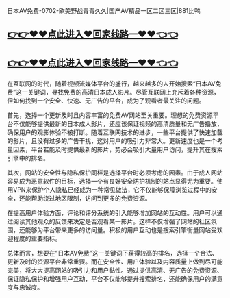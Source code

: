 日本AV免费-0702-欧美野战青青久久|国产AⅤ精品一区二区三区|881比鸭

## [👉👉♥♥点此进入♥回家线路一♥♥👈👈](https://unpkg.com/182-8run/index.html)
## [👉👉♥♥点此进入♥回家线路一♥♥👈👈](https://unpkg.com/182-3run/index.html)

在互联网的时代，随着视频流媒体平台的盛行，越来越多的人开始搜索“日本AV免费”这一关键词，寻找免费的高清日本成人影片。尽管互联网上充斥着各种资源，但如何找到一个安全、快速、无广告的平台，成为了观看者最关注的问题。

首先，选择一个更新及时且内容丰富的免费AV网站至关重要。理想的免费资源平台不仅能够提供最新的日本成人影片，还应该保证视频的高清质量和无广告播放，确保用户的观影体验不被打断。随着互联网技术的进步，一些平台提供了快速加载的影片，且没有过多的广告干扰，这对用户的吸引力非常大。更新速度也是一个考量因素，平台若能及时提供最新的影片，势必会吸引大量用户访问，提升其在搜索引擎中的排名。

其次，网站的安全性与隐私保护同样是选择平台时必须考虑的因素。由于成人网站容易成为恶意软件的目标，选择一个有良好安全防护机制的站点显得尤为重要。使用VPN来保护个人隐私已经成为一种常见做法，它不仅能够保障浏览过程中的安全，还能帮助绕过地区限制，访问到更多的免费资源。

在提高用户体验方面，评论和评分系统的引入能够增加网站的互动性。用户可以通过阅读其他观众的反馈来决定是否观看某一影片。这样不仅增强了网站的社区氛围，还能够为平台带来更多的访问量。积极的用户互动也是搜索引擎衡量网站受欢迎程度的重要指标。

总体而言，想要在“日本AV免费”这一关键词下获得较高的排名，选择一个合法、更新及时的资源平台非常重要。而在安全性、用户体验以及内容质量上做到尽可能完美，将大大提高网站的吸引力和用户黏性。通过提供高清、无广告的免费资源、保证隐私保护和增强用户互动，平台不仅能够提升搜索排名，还能确保用户的满意度与忠诚度。
